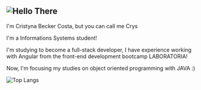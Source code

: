 
![Hello There](https://media.tenor.com/qA9u4ETE66MAAAAC/hello-there-kenobi.gif)
---
I'm Cristyna Becker Costa, but you can call me Crys

I'm a Informations Systems student!

I'm studying to become a full-stack developer, I have experience working with Angular from the front-end development bootcamp LABORATORIA!

Now, I'm focusing my studies on object oriented programming with JAVA :)

![Top Langs](https://github-readme-stats.vercel.app/api/top-langs/?username=CristynaBC&langs_count=8)
<!--
